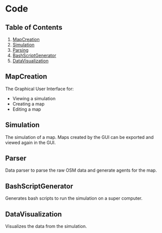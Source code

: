 # Code
## Table of Contents

1. [MapCreation](#mapcreation)
2. [Simulation](#simulation)
3. [Parsing](#parsing)
4. [BashScriptGenerator](#bashscriptgenerator)
5. [DataVisualization](#datavisualization)

## MapCreation
The Graphical User Interface for:
- Viewing a simulation
- Creating a map
- Editing a map

## Simulation
The simulation of a map. Maps created by the GUI can be exported and viewed again in the GUI.

## Parser
Data parser to parse the raw OSM data and generate agents for the map.

## BashScriptGenerator
Generates bash scripts to run the simulation on a super computer.

## DataVisualization
Visualizes the data from the simulation.
